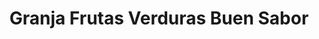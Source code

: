 ---
title: "Granja Frutas Verduras Buen Sabor"
url: /ciudad-autonoma-de-buenos-aires/granja-frutas-verduras-buen-sabor/
shop: Gemüse & Obst
---